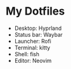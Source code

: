# My Dotfiles

- Desktop: Hyprland
- Status bar: Waybar
- Launcher: Rofi
- Terminal: kitty
- Shell: fish
- Editor: Neovim
